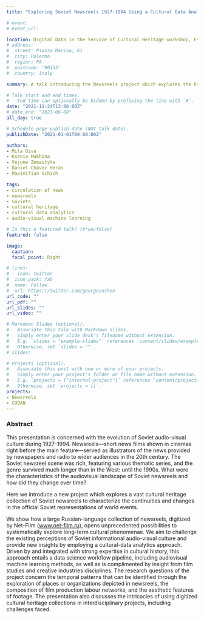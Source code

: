 ```yaml
---
title: "Exploring Soviet Newsreels 1927-1994 Using a Cultural Data Analytics Approach"

# event: 
# event_url: 

location: Digital Data in the Service of Cultural Heritage workshop, Estonian Maritime Museum & Tallinn University, Estonia
# address:
#  street: Piazza Marina, 61
#  city: Palermo
#  region: PA
#  postcode: '90133'
#  country: Italy

summary: A talk introducing the Newsreels project which explores the historical circulation of news via an audio-visual cultural heritage collection.

# Talk start and end times.
#   End time can optionally be hidden by prefixing the line with `#`.
date: "2021-11-24T13:00:00Z"
# date_end: "2021-06-08"
all_day: true

# Schedule page publish date (NOT talk date).
publishDate: "2021-01-01T00:00:00Z"

authors: 
- Mila Oiva
- Ksenia Mukhina
- Vejune Zemaityte
- Daniel Chávez Heras
- Maximilian Schich

tags:
- circulation of news
- newsreels
- Soviets
- cultural heritage
- cultural data analytics
- audio-visual machine learning

# Is this a featured talk? (true/false)
featured: false

image:
  caption: 
  focal_point: Right

# links:
# - icon: twitter
#  icon_pack: fab
#  name: Follow
#  url: https://twitter.com/georgecushen
url_code: ""
url_pdf: ""
url_slides: ""
url_video: ""

# Markdown Slides (optional).
#   Associate this talk with Markdown slides.
#   Simply enter your slide deck's filename without extension.
#   E.g. `slides = "example-slides"` references `content/slides/example-slides.md`.
#   Otherwise, set `slides = ""`.
# slides:

# Projects (optional).
#   Associate this post with one or more of your projects.
#   Simply enter your project's folder or file name without extension.
#   E.g. `projects = ["internal-project"]` references `content/project/deep-learning/index.md`.
#   Otherwise, set `projects = []`.
projects:
- Newsreels
- CUDAN
---
```


### Abstract

This presentation is concerned with the evolution of Soviet audio-visual culture during 1927-1994. Newsreels—short news films shown in cinemas right before the main feature—served as illustrators of the news provided by newspapers and radio to wider audiences in the 20th century. The Soviet newsreel scene was rich, featuring various thematic series, and the genre survived much longer than in the West: until the 1990s. What were the characteristics of the audiovisual landscape of Soviet newsreels and how did they change over time? 

Here we introduce a new project which explores a vast cultural heritage collection of Soviet newsreels to characterize the continuities and changes in the official Soviet representations of world events. 

We show how a large Russian-language collection of newsreels, digitized by Net-Film (www.net-film.ru), opens unprecedented possibilities to systematically explore long-term cultural  phenomenae. We aim to challenge the existing perceptions of Soviet informational audio-visual culture and provide new insights by employing a cultural-data analytics approach. Driven by and integrated with strong expertise in cultural history, this approach entails a data science workflow pipeline, including audiovisual machine learning methods, as well as is complimented by insight from film studies and creative industries disciplines. The research questions of the project concern the temporal patterns that can be identified  through the exploration of places or organizations depicted in newsreels, the composition of film production labour networks, and the aesthetic features of footage. The presentation also discusses the intricacies of using digitized cultural heritage collections in interdisciplinary projects, including challenges faced.